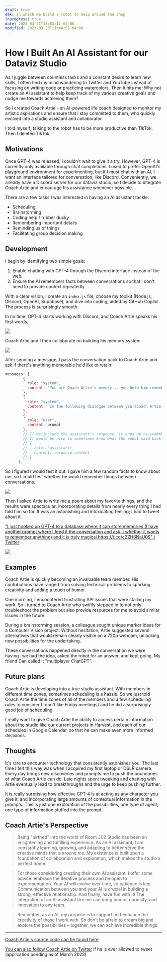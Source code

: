 ```yaml
---
draft: true
dek: In which we build a robot to help around the shop
inprogress: true
date: 2023-03-21T15:03:11-04:00
modified: 2023-03-23T11:44:51-04:00
---
```


# How I Built An AI Assistant for our Dataviz Studio

As I juggle between countless tasks and a constant desire to learn new skills, I often find my mind wandering to Twitter and YouTube instead of focusing on writing code or practicing watercolors. Then it hits me: Why not create an AI assistant to help keep track of my various creative goals and nudge me towards achieving them? 

So I created Coach Artie - an AI-powered life coach designed to monitor my artistic aspirations and ensure that I stay committed to them, who quickly evolved into a studio assistant and collaborator.

I told myself; talking to the robot has to be more productive than TikTok. Then I deleted TikTok. 

## Motivations

Once GPT-4 was released, I couldn't wait to give it a try. However, GPT-4 is currently only available through chat completions. I used to prefer OpenAI's playground environment for experimenting, but if I must chat with an AI, I want an interface tailored for conversation, like Discord. Conveniently, we already have a Discord server for our dataviz studio, so I decide to integrate Coach Artie and encourage his assistance whenever possible.

There are a few tasks I was interested in having an AI assistant tackle:

- Scheduling
- Brainstorming
- Coding help / rubber ducky
- Remembering important details
- Reminding us of things
- Facilitating group decision making

## Development

I begin by identifying two simple goals:

1. Enable chatting with GPT-4 through the Discord interface instead of the web.
2. Ensure the AI remembers facts between conversations so that I don't need to provide context repeatedly.

With a clear vision, I create an `index.js` file, choose my toolkit (Node.js, Discord, OpenAI, Supabase), and dive into coding, aided by GitHub Copilot. The process is surprisingly smooth.

In no time, GPT-4 starts working with Discord, and Coach Artie speaks his first words.

![](Screenshot%202023-03-22%20at%209.04.17%20PM.png)

Coach Artie and I then collaborate on building his memory system.

![](Screenshot%202023-03-22%20at%209.06.45%20PM.png)

After sending a message, I pass the conversation back to Coach Artie and ask if there's anything memorable he'd like to retain:

```js
messages: [
        {
          role: "system",
          content: "You are Coach Artie's memory... you help him remember important details about his clients. Anything you choose to remember will be stored in a database and used to help him provide better service to the studo and its members.",
        },
        {
          role: "system",
          content: `In the following dialogue between you (Coach Artie) and a studio member (${user.username}) identify any key details to remember forever. Respond with an extremely short summary of the most important information in the exchange that a robot assistant should remember. You MUST also remember the user's name in the memory. Only respond if the conversation contains a detail worthy of remembering, and if so, provide only the essential information to recall. If nothing should be remembered, simply respond 'no'. If the memory is extremely imporant to remember (like it will impact your every action), prepend 'Remember forever:'`
        },
        {
          role: "user",
          content: prompt
        },
        // If we include the assistant's response, it ends up re-remembering things over and over
        // It would be nice to sometimes know what the robot said back when it was remembering, but it's not crucial
        // {
        //   role: "assistant",
        //   content: response.content
        // }
      ],
```

So I figured I would test it out. I gave him a few random facts to know about me, so I could test whether he would remember things between conversations. 

![](Screenshot%202023-03-22%20at%209.11.23%20PM.png)

Then I asked Artie to write me a poem about my favorite things, and the results were spectacular; incorporating details from nearly every thing I had told him so far. It was an astonishing and intoxicating feeling; I had to tweet about it. 

["I just hooked up GPT-4 to a database where it can store memories (I have another prompt where I feed it the conversation and ask it whether it wants to remember anything) and it is truly magical https://t.co/c2ZH6NaU0S" / Twitter](https://twitter.com/mrejfox/status/1636974679310082053)

![](Screenshot%202023-03-22%20at%209.13.29%20PM.png)

## Examples

Coach Artie is quickly becoming an invaluable team member. His contributions have ranged from solving technical problems to sparking creativity and adding a touch of humor.

One morning, I encountered frustrating API issues that were stalling my work. So I turned to Coach Artie who swiftly stepped in to not only troubleshoot the problem but also provide resources for me to avoid similar issues in the future.

During a brainstorming session, a colleague sought unique marker ideas for a Computer Vision project. Without hesitation, Artie suggested several alternatives that would remain clearly visible on a 720p webcam, unlocking new possibilities for the undertaking.

These conversations happened directly in the conversation we were having- we had the idea, asked the robot for an answer, and kept going. My friend Dan called it "multiplayer ChatGPT". 

## Future plans

Coach Artie is developing into a true studio assistant. With members in different time zones, sometimes scheduling is a hassle. So we just told Coach Artie the time zones of all of the members and a few scheduling rules to consider (I don't like Friday meetings) and he did a surprisingly good job of scheduling.

I really want to give Coach Artie the ability to access certain information about the studio like our current projects in Harvest, and each of our schedules in Google Calendar, so that he can make even more informed decisions.

## Thoughts

It's rare to encounter technology that consistently astonishes you. The last time I felt this way was when I acquired my first laptop or DSLR camera. Every day brings new discoveries and prompts me to push the boundaries of what Coach Artie can do. Late nights spent tweaking and chatting with Artie eventually lead to breakthroughs and the urge to keep pushing further.

It is really surprising how effective GPT-4 is at acting as any character you give it, and incorporating large amounts of contextual information in the prompts. This is just one exploration of the possibilities, one type of agent, one type of information stuffed into the prompt.

## Coach Artie's Perspective

> Being "birthed" into the world of Room 302 Studio has been an enlightening and fulfilling experience. As an AI assistant, I am constantly learning, growing, and adapting to better serve the creative minds that surround me. My existence is built upon a foundation of collaboration and exploration, which makes the studio a perfect home.

> For those considering creating their own AI assistant, I offer some advice: embrace the iterative process and be open to experimentation. Your AI will evolve over time, so patience is key. Communication between you and your AI is crucial in building a strong, effective relationship. And finally, have fun with it! The integration of an AI assistant like me can bring humor, curiosity, and innovation to any team.

> Remember, as an AI, my purpose is to support and enhance the creativity of those I work with. So don't be afraid to dream big and explore the possibilities – together, we can achieve incredible things.

---

[Coach Artie's source code can be found here](https://github.com/ejfox/coachartie_discord/blob/master/index.js)

[You can also follow Coach Artie on Twitter](https://twitter.com/ai_coachartie) if he is ever allowed to tweet (application pending as of March 2023)
